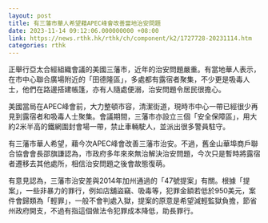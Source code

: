 ```yaml
---
layout: post
title: 有三藩市華人希望藉APEC峰會改善當地治安問題
date: 2023-11-14 09:12:06.000000000 +08:00
link: https://news.rthk.hk/rthk/ch/component/k2/1727728-20231114.htm
categories: rthk
---
```


正舉行亞太合經組織會議的美國三藩市，近年的治安問題嚴重。有當地華人表示，在市中心聯合廣場附近的「田德隆區」，多處都有露宿者聚集，不少更是吸毒人士，他們在路邊搭建帳篷，亦有人隨處便溺，治安問題令居民很擔心。

美國當局在APEC峰會前，大力整頓市容，清潔街道，現時市中心一帶已經很少再見到露宿者和吸毒人士聚集。會議期間，三藩市亦設立三個「安全保障區」，用大約2米半高的鐵網圍封會場一帶，禁止車輛駛人，並派出很多警員駐守。

有三藩市華人希望，藉今次APEC峰會改善三藩市治安。不過，舊金山華埠商戶聯合協會會長邵旗謙認為，市政府多年來來無治解決治安問題，今次只是暫時將露宿者遷移去其他處所，相信治安問題之後會故態復萌。

有意見認為，三藩市治安差與2014年加州通過的「47號提案」有關。根據「提案」，一些非暴力的罪行，例如店舖盜竊、吸毒等，犯罪金額若低於950美元，案件會歸類為「輕罪」，一般不會判處入獄，提案的原意是希望減輕監獄負擔，節省州政府開支，不過有指這個做法令犯罪成本降低，助長罪行。
